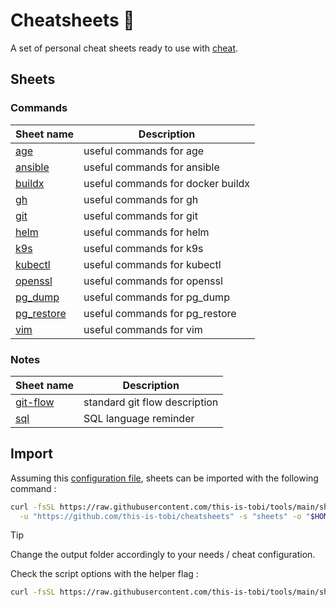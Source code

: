 # Cheatsheets :notebook_with_decorative_cover:

A set of personal cheat sheets ready to use with [cheat](https://github.com/cheat/cheat).

## Sheets

### Commands

| Sheet name                                 | Description                       |
| ------------------------------------------ | --------------------------------- |
| [age](./commands/age)               | useful commands for age           |
| [ansible](./commands/ansible)       | useful commands for ansible       |
| [buildx](./commands/buildx)         | useful commands for docker buildx |
| [gh](./commands/gh)                 | useful commands for gh            |
| [git](./commands/git)               | useful commands for git           |
| [helm](./commands/helm)             | useful commands for helm          |
| [k9s](./commands/k9s)               | useful commands for k9s           |
| [kubectl](./commands/kubectl)       | useful commands for kubectl       |
| [openssl](./commands/openssl)       | useful commands for openssl       |
| [pg_dump](./commands/pg_dump)       | useful commands for pg_dump       |
| [pg_restore](./commands/pg_restore) | useful commands for pg_restore    |
| [vim](./commands/vim)               | useful commands for vim           |

### Notes

| Sheet name                          | Description                   |
| ----------------------------------- | ----------------------------- |
| [git-flow](./notes/git-flow) | standard git flow description |
| [sql](./notes/sql)           | SQL language reminder         |

## Import

Assuming this [configuration file](https://github.com/this-is-tobi/dotfiles/blob/main/dotfiles/.config/cheat/conf.yml), sheets can be imported with the following command :

```sh
curl -fsSL https://raw.githubusercontent.com/this-is-tobi/tools/main/shell/clone-subdir.sh | bash -s -- \
  -u "https://github.com/this-is-tobi/cheatsheets" -s "sheets" -o "$HOME/.config/cheat/cheatsheets/personal" -d
```

> [!TIP]
> Change the output folder accordingly to your needs / cheat configuration.
>
> Check the script options with the helper flag :
> ```sh
> curl -fsSL https://raw.githubusercontent.com/this-is-tobi/tools/main/shell/clone-subdir.sh | bash -s -- -h
> ```
